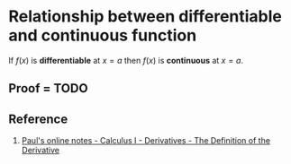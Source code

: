# Relationship between differentiable and continuous function

If $f(x)$ is **differentiable** at $x = a$ then $f(x)$ is **continuous** at $x = a$.

## Proof = TODO

## Reference

1. [Paul's online notes - Calculus I - Derivatives - The Definition of the Derivative](https://tutorial.math.lamar.edu/Classes/CalcI/DefnOfDerivative.aspx)